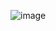 ![image](https://github.com/kainatxsiddiqui/MyApp/assets/107881236/1dc5741e-a453-4a0e-b4ea-b9ddf7ef937b)
